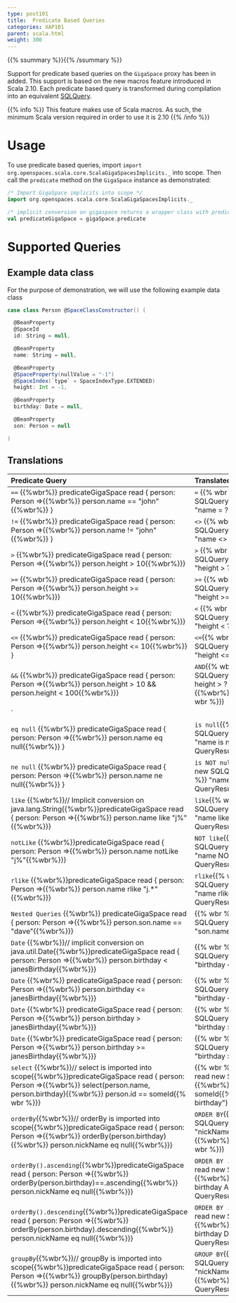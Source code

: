 ```yaml
---
type: post101
title:  Predicate Based Queries
categories: XAP101
parent: scala.html
weight: 300
---
```



{{% ssummary  %}}{{% /ssummary %}}

Support for predicate based queries on the `GigaSpace` proxy has been in added. This support is based on the new macros feature introduced in Scala 2.10.  Each predicate based query is transformed during compilation into an equivalent [SQLQuery](./query-sql.html).


{{% info %}}
This feature makes use of Scala macros. As such, the minimum Scala version required in order to use it is 2.10
{{% /info %}}


# Usage

To use predicate based queries, import `import org.openspaces.scala.core.ScalaGigaSpacesImplicits._` into scope. Then call the `predicate` method on the `GigaSpace` instance as demonstrated:


```scala
/* Import GigaSpace implicits into scope */
import org.openspaces.scala.core.ScalaGigaSpacesImplicits._

/* implicit conversion on gigaspace returns a wrapper class with predicate based query methods */
val predicateGigaSpace = gigaSpace.predicate
```

# Supported Queries

## Example data class

For the purpose of demonstration, we will use the following example data class


```scala
case class Person @SpaceClassConstructor() (

  @BeanProperty
  @SpaceId
  id: String = null,

  @BeanProperty
  name: String = null,

  @BeanProperty
  @SpaceProperty(nullValue = "-1")
  @SpaceIndex(`type` = SpaceIndexType.EXTENDED)
  height: Int = -1,

  @BeanProperty
  birthday: Date = null,

  @BeanProperty
  son: Person = null

)
```

## Translations


|Predicate Query|Translated SQL Query|
|:--------------|:-------------------|
|`==` {{%wbr%}} predicateGigaSpace read { person: Person =>{{%wbr%}}  person.name == "john"{{%wbr%}} } | `=` {{% wbr %}} gigaSpace read new SQLQuery(classOf[Person], {{% wbr %}}  "name = ?", "john"{{% wbr %}}) |
|`!=` {{%wbr%}} predicateGigaSpace read { person: Person =>{{%wbr%}}  person.name != "john"{{%wbr%}} } | `<>` {{% wbr %}} gigaSpace read new SQLQuery(classOf[Person], {{%wbr%}} "name <> ?", "john"{{%wbr%}}) |
|`>`  {{%wbr%}} predicateGigaSpace read { person: Person =>{{%wbr%}}  person.height > 10{{%wbr%}}}| `>` {{% wbr %}}gigaSpace read new SQLQuery(classOf[Person], {{%wbr%}} "height > ?", 10: Integer{{%wbr%}})|
|`>=` {{%wbr%}} predicateGigaSpace read { person: Person =>{{%wbr%}}  person.height >= 10{{%wbr%}}} | `>=` {{% wbr %}} gigaSpace read new SQLQuery(classOf[Person], {{%wbr%}}  "height >= ?", 10: Integer{{%wbr%}}) |
|`<`  {{%wbr%}} predicateGigaSpace read { person: Person =>{{%wbr%}} person.height < 10{{%wbr%}}}| `<` {{% wbr %}}  gigaSpace read new SQLQuery(classOf[Person], {{%wbr%}} "height < ?", 10: Integer{{%wbr%}})|
|`<=` {{%wbr%}} predicateGigaSpace read { person: Person =>{{%wbr%}}  person.height <= 10{{%wbr%}} } | `<=`{{% wbr %}}  gigaSpace read new SQLQuery(classOf[Person], {{%wbr%}}  "height <= ?", 10: Integer{{%wbr%}}) |
|`&&` {{%wbr%}} predicateGigaSpace read { person: Person =>{{%wbr%}}  person.height > 10 && person.height < 100{{%wbr%}}} | `AND`{{% wbr %}} gigaSpace read new SQLQuery(classOf[Person], {{%wbr%}}  "( height > ? ) AND ( height < ? )", {{%wbr%}}  10: Integer, 100: Integer{{% wbr %}})|
|`||` {{%wbr%}} predicateGigaSpace read { person: Person =>{{%wbr%}}  person.height < 10 \| person.height > 100{{%wbr%}}} | `OR`{{% wbr %}} gigaSpace read new SQLQuery(classOf[Person], {{%wbr%}} "( height < ? ) OR ( height > ? )", {{%wbr%}}  10: Integer, 100: Integer{{% wbr %}}) |
|`eq null` {{%wbr%}} predicateGigaSpace read { person: Person =>{{%wbr%}}  person.name eq null{{%wbr%}} } | `is null`{{% wbr %}} gigaSpace read new SQLQuery(classOf[Person], {{%wbr%}} "name is null", QueryResultType.OBJECT{{%wbr%}} ) |
|`ne null` {{%wbr%}} predicateGigaSpace read { person: Person =>{{%wbr%}}  person.name ne null{{%wbr%}} } | `is NOT null`{{% wbr %}} gigaSpace read new SQLQuery(classOf[Person], {{% wbr %}} "name is NOT null", QueryResultType.OBJECT{{%wbr%}}) |
|`like` {{%wbr%}}//  Implicit conversion on java.lang.String{{%wbr%}}predicateGigaSpace read { person: Person =>{{%wbr%}}  person.name like "j%"{{%wbr%}}}| `like`{{% wbr %}} gigaSpace read new SQLQuery(classOf[Person], {{%wbr%}}  "name like 'j%'", QueryResultType.OBJECT{{% wbr %}}) |
|`notLike` {{%wbr%}}predicateGigaSpace read { person: Person =>{{%wbr%}}  person.name notLike "j%"{{%wbr%}}} | `NOT like`{{% wbr %}} gigaSpace read new SQLQuery(classOf[Person], {{%wbr%}} "name NOT like 'j%'", QueryResultType.OBJECT{{% wbr %}}) |
|`rlike` {{%wbr%}}predicateGigaSpace read { person: Person =>{{%wbr%}}  person.name rlike "j.\*"{{%wbr%}}} | `rlike`{{% wbr %}} gigaSpace read new SQLQuery(classOf[Person], {{%wbr%}} "name rlike 'j.\*'", QueryResultType.OBJECT{{%wbr%}}) |
|`Nested Queries` {{%wbr%}} predicateGigaSpace read { person: Person =>{{%wbr%}} person.son.name == "dave"{{%wbr%}}} |{{% wbr %}}gigaSpace read new SQLQuery(classOf[Person], {{%wbr%}} "son.name = ?", "dave"{{% wbr %}}) |
|`Date` {{%wbr%}}// implicit conversion on java.util.Date{{%wbr%}}predicateGigaSpace read { person: Person =>{{%wbr%}}  person.birthday < janesBirthday{{%wbr%}}} |{{% wbr %}}gigaSpace read new SQLQuery(classOf[Person], {{%wbr%}}  "birthday < ?", janesBirthday{{% wbr %}}) |
|`Date` {{%wbr%}} predicateGigaSpace read { person: Person =>{{%wbr%}} person.birthday <= janesBirthday{{%wbr%}}} |{{% wbr %}}gigaSpace read new SQLQuery(classOf[Person], {{%wbr%}} "birthday <= ?", janesBirthday{{%wbr%}}) |
|`Date` {{%wbr%}} predicateGigaSpace read { person: Person =>{{%wbr%}}  person.birthday > janesBirthday{{%wbr%}}} |{{% wbr %}}gigaSpace read new SQLQuery(classOf[Person], {{%wbr%}} "birthday > ?", janesBirthday{{%wbr%}}) |
|`Date` {{%wbr%}} predicateGigaSpace read { person: Person =>{{%wbr%}}  person.birthday >= janesBirthday{{%wbr%}}} |{{% wbr %}}gigaSpace read new SQLQuery(classOf[Person], {{%wbr%}} "birthday >= ?", janesBirthday{{%wbr%}}) |
|`select` {{%wbr%}}// select is imported into scope{{%wbr%}}predicateGigaSpace read { person: Person =>{{%wbr%}} select(person.name, person.birthday){{%wbr%}} person.id == someId{{% wbr %}}} | {{% wbr %}}setProjections gigaSpace read new SQLQuery(classOf[Person], {{%wbr%}} "id = ?", someId{{%wbr%}}).setProjections("name, birthday") |
|`orderBy`{{%wbr%}}// orderBy is imported into scope{{%wbr%}}predicateGigaSpace read { person: Person =>{{%wbr%}} orderBy(person.birthday){{%wbr%}}  person.nickName eq null{{%wbr%}}} | `ORDER BY`{{% wbr %}} gigaSpace read new SQLQuery(classOf[Person], {{%wbr%}}  "nickName is null ORDER BY birthday", {{%wbr%}}  QueryResultType.OBJECT{{% wbr %}}) |
|`orderBy().ascending`{{%wbr%}}predicateGigaSpace read { person: Person =>{{%wbr%}}  orderBy(person.birthday)==.ascending{{%wbr%}} person.nickName eq null{{%wbr%}}} | `ORDER BY ... ASC`{{% wbr %}} gigaSpace read new SQLQuery(classOf[Person], {{%wbr%}} "nickName is null ORDER BY birthday ASC", {{%wbr%}}  QueryResultType.OBJECT{{%wbr%}}) |
|`orderBy().descending`{{%wbr%}}predicateGigaSpace read { person: Person =>{{%wbr%}}  orderBy(person.birthday).descending{{%wbr%}} person.nickName eq null{{%wbr%}}} | `ORDER BY ... DESC`{{% wbr %}} gigaSpace read new SQLQuery(classOf[Person], {{%wbr%}}  "nickName is null ORDER BY birthday DESC", {{%wbr%}}  QueryResultType.OBJECT{{%wbr%}}) |
|`groupBy`{{%wbr%}}// groupBy is imported into scope{{%wbr%}}predicateGigaSpace read { person: Person =>{{%wbr%}}  groupBy(person.birthday){{%wbr%}}  person.nickName eq null{{%wbr%}}} | `GROUP BY`{{% wbr %}} gigaSpace read new SQLQuery(classOf[Person], {{%wbr%}}  "nickName is null GROUP BY birthday", {{%wbr%}}  QueryResultType.OBJECT{{%wbr%}}) |
